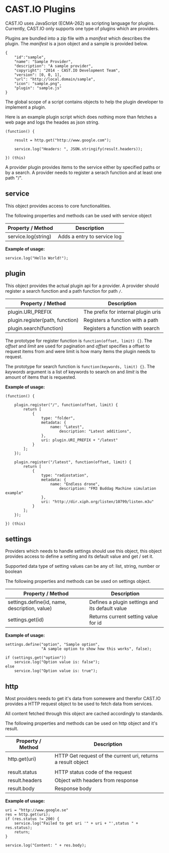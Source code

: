 CAST.IO Plugins
===============

CAST.IO uses JavaScript (ECMA-262) as scripting language for
plugins. Currently, CAST.IO only supports one type of plugins which
are providers.

Plugins are bundled into a zip file with a _manifest_ which describes
the plugin. The _manifest_ is a json object and a sample is provided
below.

	{
		"id":"sample",
		"name": "Sample Provider",
		"description": "A sample provider",
		"copyright": "2014 - CAST.IO Development Team",
		"version": [0, 0, 1],
		"url": "http://local.domain/sample",
		"icon": "sample.png",
		"plugin": "sample.js"
	}

The global scope of a script contains objects to help the plugin
developer to implement a plugin.

Here is an example plugin script which does nothing more than fetches
a web page and logs the heades as json string.

	(function() {

	    result = http.get("http://www.google.com");

	    service.log("Headers: ", JSON.stringify(result.headers));

	}) (this)


A provider plugin provides items to the service either by specified
paths or by a search. A provider needs to register a serach function
and at least one path "/".


## service

This object provides access to core functionalities.

The following properties and methods can be used with service object

| Property / Method   | Description                 |
|---------------------|-----------------------------|
| service.log(string) | Adds a entry to service log |

**Example of usage:**

	service.log("Hello World!");


## plugin

This object provides the actual plugin api for a provider. A provider
should register a search function and a path function for path `/`.

| Property / Method               | Description                           |
|---------------------------------|---------------------------------------|
| plugin.URI_PREFIX               | The prefix for internal plugin uris   |
| plugin.register(path, function) | Registers a function with a path      |
| plugin.search(function)         | Registers a function with search      |


The prototype for register function is `function(offset, limit)
{}`. The _offset_ and _limit_ are used for pagination and _offset_
specifies a offset to request items from and were limit is how many
items the plugin needs to request.

The prototype for search function is `function(keywords, limit)
{}`. The _keywords_ argument is a list of keywords to search on and
_limit_ is the amount of items that is requested.

**Example of usage:**

	(function() {

	    plugin.register("/", function(offset, limit) {
			return [
				{
					type: "folder",
					metadata: {
						name: "Latest",
							description: "Latest additions",
	                },
					uri: plugin.URI_PREFIX + "/latest"
				}
			];
		});

		plugin.register("/latest", function(offset, limit) {
			return [
				{
					type: "radiostation",
					metadata: {
						name: "Endless drone",
							description: "FM3 Buddag Machine simulation example"
	                },
					uri: "http://dir.xiph.org/listen/10799/listen.m3u"
				}
			];
		});

	}) (this)


## settings

Providers which needs to handle settings should use this object, this
object provides access to define a setting and its default value and
get / set it.

Supported data type of setting values can be any of: list, string,
number or boolean

The following properties and methods can be used on settings object.

| Property / Method                             | Description                                     |
|-----------------------------------------------|-------------------------------------------------|
| settings.define(id, name, description, value) | Defines a plugin settings and its default value |
| settings.get(id)                              | Returns current setting value for id            |


**Example of usage:**

	settings.define("option", "Sample option",
	                "A sample option to show how this works", false);

	if (settings.get("option"))
		service.log("Option value is: false");
	else
		service.log("Option value is: true");


## http

Most providers needs to get it's data from somewere and therefor
CAST.IO provides a HTTP request object to be used to fetch data from
services.

All content fetched through this object are cached accordingly to
standards.

The following properties and methods can be used on http object and
it's result.

| Property / Method | Description                                                  |
|-------------------|--------------------------------------------------------------|
| http.get(uri)     | HTTP Get request of the current uri, returns a result object |
|                   |                                                              |
| result.status     | HTTP status code of the request                              |
| result.headers    | Object with headers from response                            |
| result.body       | Response body                                                |


**Example of usage:**

	uri = "http://www.google.se"
    res = http.get(uri);
	if (res.status != 200) {
		service.log("Failed to get uri '" + uri + "',status " + res.status);
		return;
	}

	service.log("Content: " + res.body);
